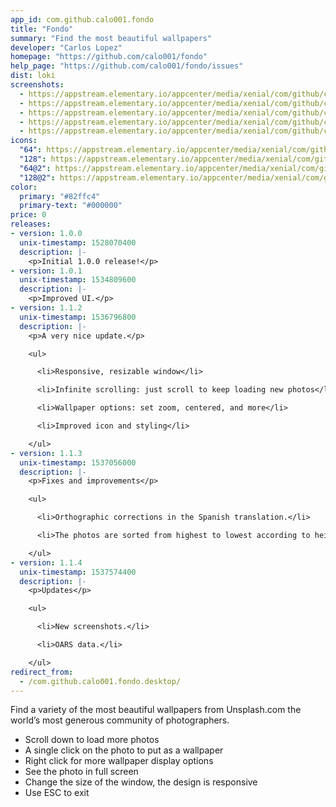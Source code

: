 ```yaml
---
app_id: com.github.calo001.fondo
title: "Fondo"
summary: "Find the most beautiful wallpapers"
developer: "Carlos Lopez"
homepage: "https://github.com/calo001/fondo"
help_page: "https://github.com/calo001/fondo/issues"
dist: loki
screenshots:
  - https://appstream.elementary.io/appcenter/media/xenial/com/github/calo001.fondo/1BB97751CF543864E87A86B5040942FF/screenshots/image-1_orig.png
  - https://appstream.elementary.io/appcenter/media/xenial/com/github/calo001.fondo/1BB97751CF543864E87A86B5040942FF/screenshots/image-2_orig.png
  - https://appstream.elementary.io/appcenter/media/xenial/com/github/calo001.fondo/1BB97751CF543864E87A86B5040942FF/screenshots/image-3_orig.png
  - https://appstream.elementary.io/appcenter/media/xenial/com/github/calo001.fondo/1BB97751CF543864E87A86B5040942FF/screenshots/image-4_orig.png
  - https://appstream.elementary.io/appcenter/media/xenial/com/github/calo001.fondo/1BB97751CF543864E87A86B5040942FF/screenshots/image-5_orig.png
icons:
  "64": https://appstream.elementary.io/appcenter/media/xenial/com/github/calo001.fondo/1BB97751CF543864E87A86B5040942FF/icons/64x64/com.github.calo001.fondo_com.github.calo001.fondo.png
  "128": https://appstream.elementary.io/appcenter/media/xenial/com/github/calo001.fondo/1BB97751CF543864E87A86B5040942FF/icons/128x128/com.github.calo001.fondo_com.github.calo001.fondo.png
  "64@2": https://appstream.elementary.io/appcenter/media/xenial/com/github/calo001.fondo/1BB97751CF543864E87A86B5040942FF/icons/64x64@2/com.github.calo001.fondo_com.github.calo001.fondo.png
  "128@2": https://appstream.elementary.io/appcenter/media/xenial/com/github/calo001.fondo/1BB97751CF543864E87A86B5040942FF/icons/128x128@2/com.github.calo001.fondo_com.github.calo001.fondo.png
color:
  primary: "#82ffc4"
  primary-text: "#000000"
price: 0
releases:
- version: 1.0.0
  unix-timestamp: 1528070400
  description: |-
    <p>Initial 1.0.0 release!</p>
- version: 1.0.1
  unix-timestamp: 1534809600
  description: |-
    <p>Improved UI.</p>
- version: 1.1.2
  unix-timestamp: 1536796800
  description: |-
    <p>A very nice update.</p>

    <ul>

      <li>Responsive, resizable window</li>

      <li>Infinite scrolling: just scroll to keep loading new photos</li>

      <li>Wallpaper options: set zoom, centered, and more</li>

      <li>Improved icon and styling</li>

    </ul>
- version: 1.1.3
  unix-timestamp: 1537056000
  description: |-
    <p>Fixes and improvements</p>

    <ul>

      <li>Orthographic corrections in the Spanish translation.</li>

      <li>The photos are sorted from highest to lowest according to height.</li>

    </ul>
- version: 1.1.4
  unix-timestamp: 1537574400
  description: |-
    <p>Updates</p>

    <ul>

      <li>New screenshots.</li>

      <li>OARS data.</li>

    </ul>
redirect_from:
  - /com.github.calo001.fondo.desktop/
---
```


<p>Find a variety of the most beautiful wallpapers from Unsplash.com the world’s most generous community of photographers.</p>
<ul>
  <li>Scroll down to load more photos</li>
  <li>A single click on the photo to put as a wallpaper</li>
  <li>Right click for more wallpaper display options</li>
  <li>See the photo in full screen</li>
  <li>Change the size of the window, the design is responsive</li>
  <li>Use ESC to exit</li>
</ul>